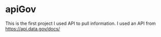 # apiGov
This is the first project I used API to pull information. I used an API from https://api.data.gov/docs/
